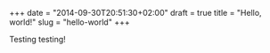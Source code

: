 +++
date = "2014-09-30T20:51:30+02:00"
draft = true
title = "Hello, world!"
slug = "hello-world"
+++

Testing testing!